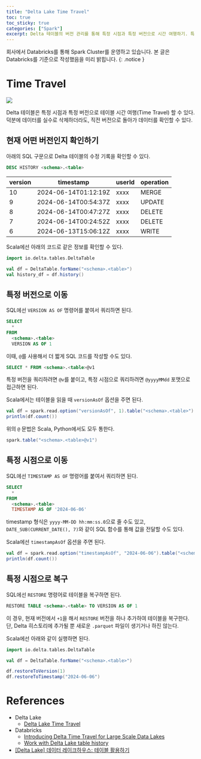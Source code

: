 ```yaml
---
title: "Delta Lake Time Travel"
toc: true
toc_sticky: true
categories: ["Spark"]
excerpt: Delta 테이블의 버전 관리를 통해 특정 시점과 특정 버전으로 시간 여행하기. 특정 버전으로 복구하는 것까지!
---
```


회사에서 Databricks를 통해 Spark Cluster를 운영하고 있습니다. 본 글은 Databricks를 기준으로 작성했음을 미리 밝힙니다.
{: .notice }

# Time Travel

![](https://delta.io/static/9c42ea9f028932de03257ed75d35a8ba/cf8e5/image1.png)

Delta 테이블은 특정 시점과 특정 버전으로 테이블 시간 여행(Time Travel) 할 수 있다. 덕분에 데이터를 실수로 삭제하더라도, 직전 버전으로 돌아가 데이터를 확인할 수 있다.


## 현재 어떤 버전인지 확인하기

아래의 SQL 구문으로 Delta 테이블의 수정 기록을 확인할 수 있다.

```sql
DESC HISTORY <schema>.<table>
```

|version|timestamp           |userId          |operation   |
|-------|--------------------|----------------|------------|
|10     |2024-06-14T01:12:19Z|xxxx            |MERGE       |
|9      |2024-06-14T00:54:37Z|xxxx            |UPDATE      |
|8      |2024-06-14T00:47:27Z|xxxx            |DELETE      |
|7      |2024-06-14T00:24:52Z|xxxx            |DELETE      |
|6      |2024-06-13T15:06:12Z|xxxx            |WRITE       |


Scala에선 아래의 코드로 같은 정보를 확인할 수 있다.

```scala
import io.delta.tables.DeltaTable

val df = DeltaTable.forName("<schema>.<table>")
val history_df = df.history()
```


## 특정 버전으로 이동

SQL에선 `VERSION AS OF` 명령어를 붙여서 쿼리하면 된다.

```SQL
SELECT
  *
FROM
  <schema>.<table>
  VERSION AS OF 1
```

이때, `@`를 사용해서 더 짧게 SQL 코드를 작성할 수도 있다.

```sql
SELECT * FROM <schema>.<table>@v1
```

특정 버전을 쿼리하려면 `@v`를 붙이고, 특정 시점으로 쿼리하려면 `@yyyyMMdd` 포맷으로 접근하면 된다.


Scala에서는 테이블을 읽을 때 `versionAsOf` 옵션을 주면 된다.

```scala
val df = spark.read.option("versionAsOf", 1).table("<schema>.<table>")
println(df.count())
```

위의 `@` 문법은 Scala, Python에서도 모두 통한다.

```scala
spark.table("<schema>.<table>@v1")
```

## 특정 시점으로 이동


SQL에선 `TIMESTAMP AS OF` 명령어를 붙여서 쿼리하면 된다.

```SQL
SELECT
  *
FROM
  <schema>.<table>
  TIMESTAMP AS OF '2024-06-06'
```

timestamp 형식은 `yyyy-MM-DD hh:mm:ss.0`으로 줄 수도 있고, `DATE_SUB(CURRENT_DATE(), 7)`와 같이 SQL 함수를 통해 값을 전달할 수도 있다.

Scala에선 `timestampAsOf` 옵션을 주면 된다.

```scala
val df = spark.read.option("timestampAsOf", "2024-06-06").table("<schema>.<table>")
println(df.count())
```


## 특정 시점으로 복구

SQL에선 `RESTORE` 명령어로 테이블을 복구하면 된다.

```sql
RESTORE TABLE <schema>.<table> TO VERSION AS OF 1
```

이 경우, 현재 버전에서 `+1`을 해서 `RESTORE` 버전을 하나 추가하여 테이블을 복구한다. 단, Delta 히스토리에 추가될 뿐 새로운 `.parquet` 파일이 생기거나 하진 않는다.


Scala에선 아래와 같이 실행하면 된다.

```scala
import io.delta.tables.DeltaTable

val df = DeltaTable.forName("<schema>.<table>")

df.restoreToVersion(1)
df.restoreToTimestamp("2024-06-06")
```


# References

- Delta Lake
  - [Delta Lake Time Travel](https://delta.io/blog/2023-02-01-delta-lake-time-travel/)
- Databricks
  - [Introducing Delta Time Travel for Large Scale Data Lakes](https://www.databricks.com/blog/2019/02/04/introducing-delta-time-travel-for-large-scale-data-lakes.html)
  - [Work with Delta Lake table history](https://docs.databricks.com/en/delta/history.html)
- [[Delta Lake] 데이터 레이크하우스: 테이블 활용하기](https://data-engineer-tech.tistory.com/55)
